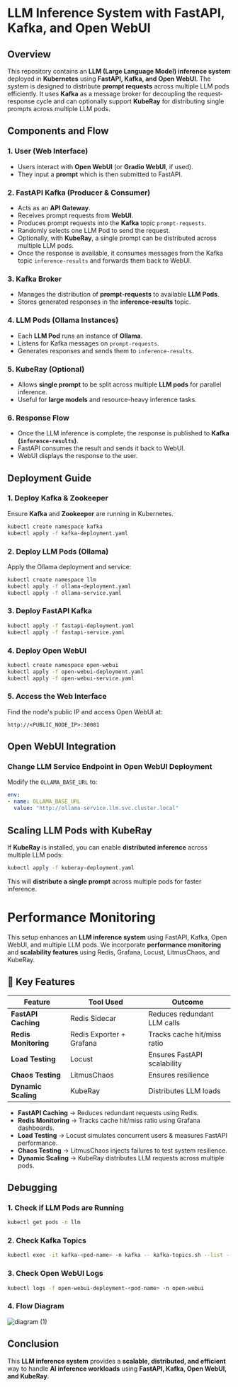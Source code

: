 # LLM Inference System with FastAPI, Kafka, and Open WebUI

## Overview
This repository contains an **LLM (Large Language Model) inference system** deployed in **Kubernetes** using **FastAPI, Kafka, and Open WebUI**. The system is designed to distribute **prompt requests** across multiple LLM pods efficiently. It uses **Kafka** as a message broker for decoupling the request-response cycle and can optionally support **KubeRay** for distributing single prompts across multiple LLM pods.

## Components and Flow

### 1. **User (Web Interface)**
- Users interact with **Open WebUI** (or **Gradio WebUI**, if used).
- They input a **prompt** which is then submitted to FastAPI.

### 2. **FastAPI Kafka (Producer & Consumer)**
- Acts as an **API Gateway**.
- Receives prompt requests from **WebUI**.
- Produces prompt requests into the **Kafka** topic `prompt-requests`.
- Randomly selects one LLM Pod to send the request.
- Optionally, with **KubeRay**, a single prompt can be distributed across multiple LLM pods.
- Once the response is available, it consumes messages from the Kafka topic `inference-results` and forwards them back to WebUI.

### 3. **Kafka Broker**
- Manages the distribution of **prompt-requests** to available **LLM Pods**.
- Stores generated responses in the **inference-results** topic.

### 4. **LLM Pods (Ollama Instances)**
- Each **LLM Pod** runs an instance of **Ollama**.
- Listens for Kafka messages on `prompt-requests`.
- Generates responses and sends them to `inference-results`.

### 5. **KubeRay (Optional)**
- Allows **single prompt** to be split across multiple **LLM pods** for parallel inference.
- Useful for **large models** and resource-heavy inference tasks.

### 6. **Response Flow**
- Once the LLM inference is complete, the response is published to **Kafka (`inference-results`)**.
- FastAPI consumes the result and sends it back to WebUI.
- WebUI displays the response to the user.

## Deployment Guide

### 1. Deploy **Kafka & Zookeeper**
Ensure **Kafka** and **Zookeeper** are running in Kubernetes.

```sh
kubectl create namespace kafka
kubectl apply -f kafka-deployment.yaml
```

### 2. Deploy **LLM Pods (Ollama)**
Apply the Ollama deployment and service:
```sh
kubectl create namespace llm
kubectl apply -f ollama-deployment.yaml
kubectl apply -f ollama-service.yaml
```

### 3. Deploy **FastAPI Kafka**
```sh
kubectl apply -f fastapi-deployment.yaml
kubectl apply -f fastapi-service.yaml
```

### 4. Deploy **Open WebUI**
```sh
kubectl create namespace open-webui
kubectl apply -f open-webui-deployment.yaml
kubectl apply -f open-webui-service.yaml
```

### 5. Access the Web Interface
Find the node's public IP and access Open WebUI at:
```
http://<PUBLIC_NODE_IP>:30081
```
## Open WebUI Integration
### Change LLM Service Endpoint in Open WebUI Deployment
Modify the `OLLAMA_BASE_URL` to:
```yaml
env:
- name: OLLAMA_BASE_URL
  value: "http://ollama-service.llm.svc.cluster.local"
```

## Scaling LLM Pods with **KubeRay**
If **KubeRay** is installed, you can enable **distributed inference** across multiple LLM pods:
```sh
kubectl apply -f kuberay-deployment.yaml
```
This will **distribute a single prompt** across multiple pods for faster inference.

# Performance Monitoring

This setup enhances an **LLM inference system** using FastAPI, Kafka, Open WebUI, and multiple LLM pods. We incorporate **performance monitoring** and **scalability features** using Redis, Grafana, Locust, LitmusChaos, and KubeRay.

## 📌 Key Features

| Feature            | Tool Used                   | Outcome                                      |
|-------------------|---------------------------|----------------------------------------------|
| **FastAPI Caching** | Redis Sidecar               | Reduces redundant LLM calls                 |
| **Redis Monitoring** | Redis Exporter + Grafana    | Tracks cache hit/miss ratio                  |
| **Load Testing**   | Locust                      | Ensures FastAPI scalability                 |
| **Chaos Testing**  | LitmusChaos                 | Ensures resilience                           |
| **Dynamic Scaling** | KubeRay                     | Distributes LLM loads                        |

- **FastAPI Caching** → Reduces redundant requests using Redis.
- **Redis Monitoring** → Tracks cache hit/miss ratio using Grafana dashboards.
- **Load Testing** → Locust simulates concurrent users & measures FastAPI performance.
- **Chaos Testing** → LitmusChaos injects failures to test system resilience.
- **Dynamic Scaling** → KubeRay distributes LLM requests across multiple pods.



## Debugging
### 1. Check if LLM Pods are Running
```sh
kubectl get pods -n llm
```

### 2. Check Kafka Topics
```sh
kubectl exec -it kafka-<pod-name> -n kafka -- kafka-topics.sh --list --bootstrap-server kafka.kafka.svc.cluster.local:9092
```

### 3. Check Open WebUI Logs
```sh
kubectl logs -f open-webui-deployment-<pod-name> -n open-webui
```

### 4. Flow Diagram
![diagram (1)](https://github.com/user-attachments/assets/bb57d30a-925f-4ca9-81a1-bc2eebef420f)




## Conclusion
This **LLM inference system** provides a **scalable, distributed, and efficient** way to handle **AI inference workloads** using **FastAPI, Kafka, Open WebUI, and KubeRay**. 
